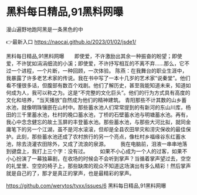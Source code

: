 # 黑料每日精品,91黑料网曝
漫山遍野地跑阿黑是一条黑色的中

👉最新入口 https://naocai.github.io/2023/01/02/jsde1/

黑料每日精品,91黑料网曝　　即使爱，不许激励出其余一种振奋的盼望；即使爱，不许犹如涓涓细流的小溪；即使爱，不许抒写相互的不离不弃……那么，它不过一个进程，一个片断，一种回顾，一次体验。
陈燕：在我舞台的职业生涯中，我暴露了许多老艺术家的传说。我在书中写了一本十几岁的艺术家“说秦堂”。他们看不懂很多话，但腹部有数百个戏剧。他们了解历史，甚至我能知道未来，知道如何成为人，我可以称之为。这是“不完整的文化巨头”。他们的行为方式具有高度的文化和培养，“当天播放”自然成为他们的精神建筑。
青阳那些不计其数的山乡蓄水池，就像明珠镶嵌在山村中。那些蓄水池人们常常提到的有新河的东山川库，杨田的三千里蓄水池，杜村的晚口蓄水池，丁桥的石壁蓄水池与明塘蓄水池。再有，我心中念念健忘的故土玉屏的丰登蓄水池。那些蓄水池，与那些大河比拟，就同金庸笔下的另一个江湖，虽不是河水滚滚，但却是全县农田旱灾和涝灾保收的最佳保护。此刻，那些蓄水池还成了农村旅行的另一个亮点，像杜村乡福缘谷东红蓄水池，除去浇灌农田除外，又成了流浪的泉源。
　　我在电脑前，泪液一串串地落到键盘上，我打上三个字：没有过。
　　如果不小心成为一个人的过客，如果不小心扮演了一幕独幕剧，在收场的时候会不会听到掌声？当循着掌声望过去，空空的礼堂里、空空的椅子上，那些缺席的观众不知道这场演出有多么精彩！然后掌声就是自己的了，那才是真正的掌声，也是最精彩的掌声。

https://github.com/werytos/tyxx/issues/6
黑料每日精品,91黑料网曝
